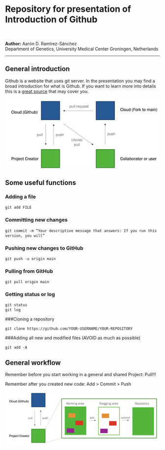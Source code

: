 # Repository for presentation of Introduction of Github

<br><br>
**Author:** Aarón D. Ramírez-Sánchez<br>
Department of Genetics, University Medical Center Groningen, Netherlands<br>


---
## General introduction

Github is a website that uses git server. In the presentation you may find a broad introduction for what is Github. If you want to learn more into details this is a [great source](https://swcarpentry.github.io/git-novice/) that may cover you.<br>

![General](/Figures/general.png)

## Some useful functions

### Adding a file
```
git add FILE
```

### Committing new changes
```
git commit -m “Your descriptive message that answers: If you run this version, you will”
```

### Pushing new changes to GitHub
```
git push -u origin main
```

### Pulling from GitHub
```
git pull origin main
```

### Getting status or log
```
git status
git log
```

###Cloning a repository
```
git clone https://github.com/YOUR-USERNAME/YOUR-REPOSITORY
```

###Adding all new and modified files (AVOID as much as possible)
```
git add -A
```

## General workflow

Remember before you start working in a general and shared Project:
Pull!!!

Remember after you created new code:
Add > Commit > Push

![Triforce](/Figures/triforce.png)